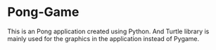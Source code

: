 # Pong-Game
This is an Pong application created using Python. And Turtle library is mainly used for the graphics in the application instead of Pygame.
